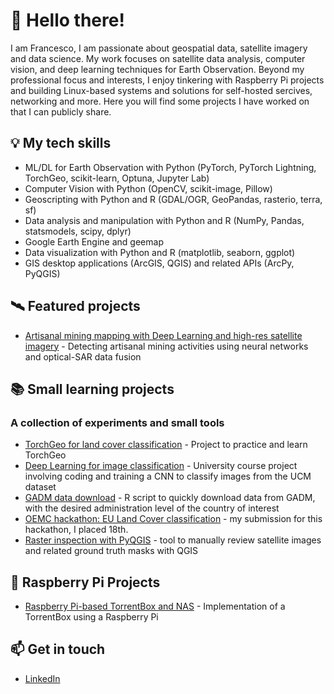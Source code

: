 # 👋 Hello there!
I am Francesco, I am passionate about geospatial data, satellite imagery and data science. My work focuses on satellite data analysis, computer vision, and deep learning techniques for Earth Observation.
Beyond my professional focus and interests, I enjoy tinkering with Raspberry Pi projects and building Linux-based systems and solutions for self-hosted sercives, networking and more.
Here you will find some projects I have worked on that I can publicly share. 

## 💡 My tech skills
- ML/DL for Earth Observation with Python (PyTorch, PyTorch Lightning, TorchGeo, scikit-learn, Optuna, Jupyter Lab)
- Computer Vision with Python (OpenCV, scikit-image, Pillow)
- Geoscripting with Python and R (GDAL/OGR, GeoPandas, rasterio, terra, sf)
- Data analysis and manipulation with Python and R (NumPy, Pandas, statsmodels, scipy, dplyr)
- Google Earth Engine and geemap
- Data visualization with Python and R (matplotlib, seaborn, ggplot)
- GIS desktop applications (ArcGIS, QGIS) and related APIs (ArcPy, PyQGIS)


## 🛰️ Featured projects
- [Artisanal mining mapping with Deep Learning and high-res satellite imagery](https://github.com/96francesco/asm-mapping-deeplearning) - Detecting artisanal mining activities using neural networks and optical-SAR data fusion


## 📚 Small learning projects
### A collection of experiments and small tools
- [TorchGeo for land cover classification](https://github.com/96francesco/esri2020-landcover-torchgeo) - Project to practice and learn TorchGeo
- [Deep Learning for image classification](https://github.com/96francesco/TrimoNet) - University course project involving coding and training a CNN to classify images from the UCM dataset
- [GADM data download](https://github.com/96francesco/get-gadm-data) - R script to quickly download data from GADM, with the desired administration level of the country of interest
- [OEMC hackathon: EU Land Cover classification](https://github.com/96francesco/oemc-hackathon-2023) - my submission for this hackathon, I placed 18th.
- [Raster inspection with PyQGIS](https://github.com/96francesco/pyqgis-raster-inspection) - tool to manually review satellite images and related ground truth masks with QGIS

## 🍓 Raspberry Pi Projects
- [Raspberry Pi-based TorrentBox and NAS](https://github.com/96francesco/rpi-torrentbox-nas) - Implementation of a TorrentBox using a Raspberry Pi

## 📫 Get in touch
- [LinkedIn](https://www.linkedin.com/in/francescopasanisi1996/)
